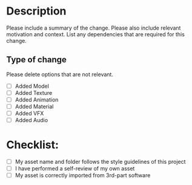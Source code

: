 # Description

Please include a summary of the change. Please also include relevant motivation and context. List any dependencies that are required for this change.

## Type of change

Please delete options that are not relevant.

- [ ] Added Model
- [ ] Added Texture
- [ ] Added Animation
- [ ] Added Material
- [ ] Added VFX
- [ ] Added Audio

# Checklist:

- [ ] My asset name and folder follows the style guidelines of this project
- [ ] I have performed a self-review of my own asset
- [ ] My asset is correctly imported from 3rd-part software